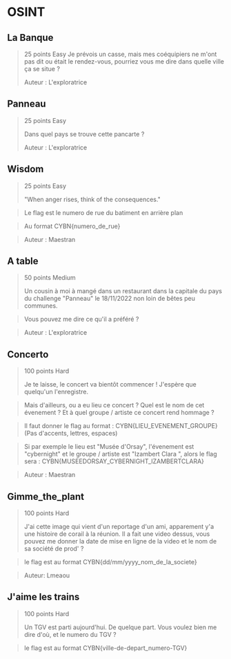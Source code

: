 # OSINT

## La Banque

> 25 points
> Easy
> Je prévois un casse, mais mes coéquipiers ne m'ont pas dit ou était le rendez-vous, pourriez vous me dire dans quelle ville ça se situe ?
>
> Auteur : L'exploratrice



## Panneau

> 25 points
> Easy
> 
> Dans quel pays se trouve cette pancarte ?
>
> Auteur : L'exploratrice




## Wisdom

> 25 points
> Easy
> 
> "When anger rises, think of the consequences."

> Le flag est le numero de rue du batiment en arrière plan

> Au format CYBN{numero_de_rue}

> Auteur : Maestran





## A table

> 50 points
> Medium
> 
> Un cousin à moi à mangé dans un restaurant dans la capitale du pays du challenge "Panneau" le 18/11/2022 non loin de bêtes peu communes.

> Vous pouvez me dire ce qu'il a préféré ?

> Auteur : L'exploratrice




## Concerto

> 100 points
> Hard
> 
> Je te laisse, le concert va bientôt commencer ! J'espère que quelqu'un l'enregistre.

> Mais d'ailleurs, ou a eu lieu ce concert ? Quel est le nom de cet évenement ? Et à quel groupe / artiste ce concert rend hommage ?

> Il faut donner le flag au format : CYBN{LIEU_EVENEMENT_GROUPE} (Pas d'accents, lettres, espaces)

> Si par exemple le lieu est "Musée d'Orsay", l'évenement est "cybernight" et le groupe / artiste est "Izambert Clara ", alors le flag sera : CYBN{MUSEEDORSAY_CYBERNIGHT_IZAMBERTCLARA}

> Auteur : Maestran




## Gimme_the_plant

> 100 points
> Hard
> 
> J'ai cette image qui vient d'un reportage d'un ami, apparement y'a une histoire de corail à la réunion. Il a fait une video dessus, vous pouvez me donner la date de mise en ligne de la video et le nom de sa société de prod' ?

> le flag est au format CYBN{dd/mm/yyyy_nom_de_la_societe}

> Auteur: Lmeaou





## J'aime les trains

> 100 points
> Hard
> 
> Un TGV est parti aujourd'hui. De quelque part. Vous voulez bien me dire d'où, et le numero du TGV ?

> le flag est au format CYBN{ville-de-depart_numero-TGV}




